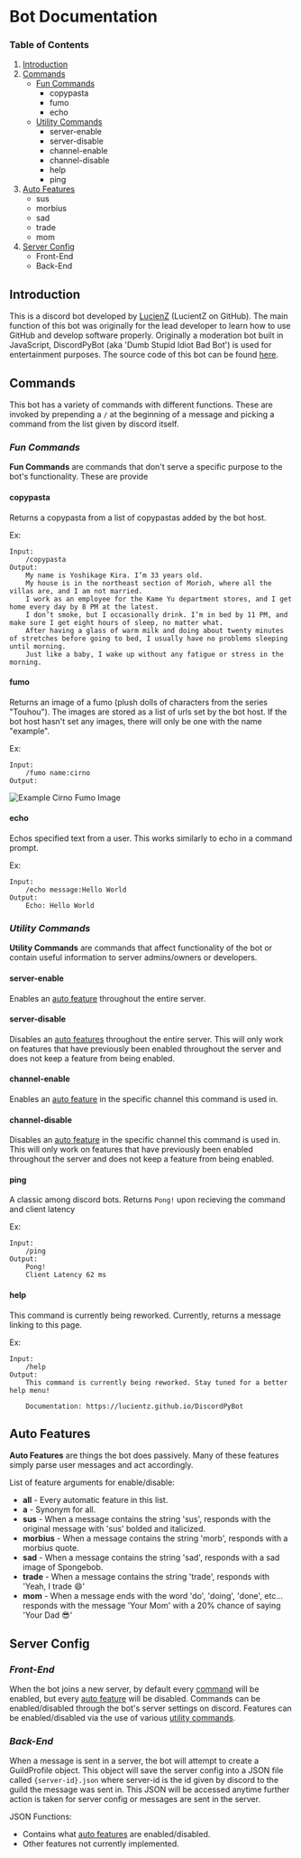 # Bot Documentation

### Table of Contents
1. [Introduction](#introduction)
2. [Commands](#commands)
    - [Fun Commands](#fun-commands)
        - copypasta
        - fumo
        - echo
    - [Utility Commands](#utility-commands)
        - server-enable
        - server-disable
        - channel-enable
        - channel-disable
        - help
        - ping
3. [Auto Features](#auto-features)
    - sus
    - morbius
    - sad
    - trade
    - mom
4. [Server Config](#server-config)
    - Front-End
    - Back-End


<a id='introduction'></a>

## Introduction

This is a discord bot developed by [LucienZ](https://github.com/LucientZ) (LucientZ on GitHub). The main function of this bot was originally for the lead developer to learn how to use GitHub and develop software properly. Originally a moderation bot built in JavaScript, DiscordPyBot (aka 'Dumb Stupid Idiot Bad Bot') is used for entertainment purposes. The source code of this bot can be found [here](https://github.com/LucientZ/DiscordPyBot).

<a id='commands'></a>

## Commands

This bot has a variety of commands with different functions. These are invoked by prepending a `/` at the beginning of a message and picking a command from the list given by discord itself.

<a id='fun-commands'></a>

### *Fun Commands*

**Fun Commands** are commands that don't serve a specific purpose to the bot's functionality. These are provide 

#### copypasta

Returns a copypasta from a list of copypastas added by the bot host. 

Ex:
```
Input: 
    /copypasta
Output: 
    My name is Yoshikage Kira. I’m 33 years old. 
    My house is in the northeast section of Morioh, where all the villas are, and I am not married. 
    I work as an employee for the Kame Yu department stores, and I get home every day by 8 PM at the latest. 
    I don’t smoke, but I occasionally drink. I’m in bed by 11 PM, and make sure I get eight hours of sleep, no matter what. 
    After having a glass of warm milk and doing about twenty minutes of stretches before going to bed, I usually have no problems sleeping until morning. 
    Just like a baby, I wake up without any fatigue or stress in the morning.
```

#### fumo

Returns an image of a fumo (plush dolls of characters from the series "Touhou"). The images are stored as a list of urls set by the bot host. If the bot host hasn't set any images, there will only be one with the name "example".

Ex:
```
Input: 
    /fumo name:cirno
Output:
```
![Example Cirno Fumo Image](https://github.com/LucientZ/DiscordPyBot/blob/main/docs/assets/Cirno_Example.jpg)

#### echo

Echos specified text from a user. This works similarly to echo in a command prompt.

Ex:

```
Input: 
    /echo message:Hello World
Output: 
    Echo: Hello World
```

<a id='utility-commands'></a>

### *Utility Commands*

**Utility Commands** are commands that affect functionality of the bot or contain useful information to server admins/owners or developers.

#### server-enable

Enables an [auto feature](#auto-features) throughout the entire server.

#### server-disable

Disables an [auto features](#auto-features) throughout the entire server. This will only work on features that have previously been enabled throughout the server and does not keep a feature from being enabled. 

#### channel-enable

Enables an [auto feature](#auto-features) in the specific channel this command is used in.

#### channel-disable

Disables an [auto feature](#auto-features) in the specific channel this command is used in. This will only work on features that have previously been enabled throughout the server and does not keep a feature from being enabled.

#### ping

A classic among discord bots. Returns `Pong!` upon recieving the command and client latency

Ex:

```
Input: 
    /ping
Output:
    Pong!
    Client Latency 62 ms
```

#### help

This command is currently being reworked. Currently, returns a message linking to this page.

Ex:

```
Input:
    /help
Output:
    This command is currently being reworked. Stay tuned for a better help menu!

    Documentation: https://lucientz.github.io/DiscordPyBot
```

<a id='auto-features'></a>

## Auto Features

**Auto Features** are things the bot does passively. Many of these features simply parse user messages and act accordingly.

List of feature arguments for enable/disable:
- **all** - Every automatic feature in this list.
- **a** - Synonym for all.
- **sus** - When a message contains the string 'sus', responds with the original message with 'sus' bolded and italicized.
- **morbius** - When a message contains the string 'morb', responds with a morbius quote.
- **sad** - When a message contains the string 'sad', responds with a sad image of Spongebob.
- **trade** - When a message contains the string 'trade', responds with 'Yeah, I trade :smile:'
- **mom** - When a message ends with the word 'do', 'doing', 'done', etc... responds with the message 'Your Mom' with a 20% chance of saying 'Your Dad :sunglasses:'

<a id='server-config'></a>

## Server Config

### *Front-End*

When the bot joins a new server, by default every [command](#commands) will be enabled, but every [auto feature](#auto-features) will be disabled. Commands can be enabled/disabled through the bot's server settings on discord. Features can be enabled/disabled via the use of various [utility commands](#utility-commands).

### *Back-End*

When a message is sent in a server, the bot will attempt to create a GuildProfile object. This object will save the server config into a JSON file called `{server-id}.json` where server-id is the id given by discord to the guild the message was sent in. This JSON will be accessed anytime further action is taken for server config or messages are sent in the server.

JSON Functions:
- Contains what [auto features](#auto-features) are enabled/disabled.
- Other features not currently implemented.
